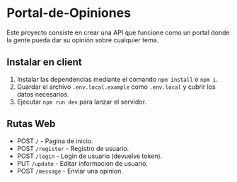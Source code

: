 # Portal-de-Opiniones

Este proyecto consiste en crear una API que funcione como un portal donde la gente pueda dar su opinión sobre cualquier tema.

## Instalar en client

1. Instalar las dependencias mediante el comando `npm install` o `npm i`.
2. Guardar el archivo `.env.local.example` como `.env.local` y cubrir los datos necesarios.
3. Ejecutar `npm run dev` para lanzar el servidor.

## Rutas Web

-   POST `/` - Pagina de inicio.
-   POST `/register` - Registro de usuario.
-   POST `/login` - Login de usuario (devuelve token).
-   PUT `/update` - Editar informacion de usuario.
-   POST `/message` - Enviar una opinion.


